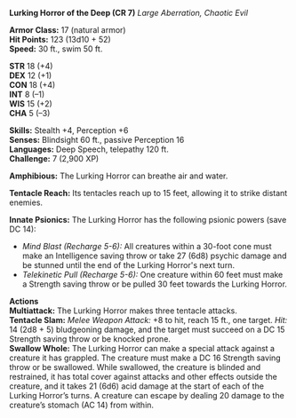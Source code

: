 **Lurking Horror of the Deep (CR 7)**
_Large Aberration, Chaotic Evil_

**Armor Class:** 17 (natural armor)  
**Hit Points:** 123 (13d10 + 52)  
**Speed:** 30 ft., swim 50 ft.

**STR** 18 (+4)  
**DEX** 12 (+1)  
**CON** 18 (+4)  
**INT** 8 (–1)  
**WIS** 15 (+2)  
**CHA** 5 (–3)

**Skills:** Stealth +4, Perception +6  
**Senses:** Blindsight 60 ft., passive Perception 16  
**Languages:** Deep Speech, telepathy 120 ft.  
**Challenge:** 7 (2,900 XP)

**Amphibious:** The Lurking Horror can breathe air and water.

**Tentacle Reach:** Its tentacles reach up to 15 feet, allowing it to strike distant enemies.

**Innate Psionics:** The Lurking Horror has the following psionic powers (save DC 14):

- _Mind Blast (Recharge 5-6):_ All creatures within a 30-foot cone must make an Intelligence saving throw or take 27 (6d8) psychic damage and be stunned until the end of the Lurking Horror's next turn.
- _Telekinetic Pull (Recharge 5-6):_ One creature within 60 feet must make a Strength saving throw or be pulled 30 feet towards the Lurking Horror.

**Actions**  
**Multiattack:** The Lurking Horror makes three tentacle attacks.  
**Tentacle Slam:** _Melee Weapon Attack:_ +8 to hit, reach 15 ft., one target. _Hit:_ 14 (2d8 + 5) bludgeoning damage, and the target must succeed on a DC 15 Strength saving throw or be knocked prone.  
**Swallow Whole:** The Lurking Horror can make a special attack against a creature it has grappled. The creature must make a DC 16 Strength saving throw or be swallowed. While swallowed, the creature is blinded and restrained, it has total cover against attacks and other effects outside the creature, and it takes 21 (6d6) acid damage at the start of each of the Lurking Horror’s turns. A creature can escape by dealing 20 damage to the creature’s stomach (AC 14) from within.